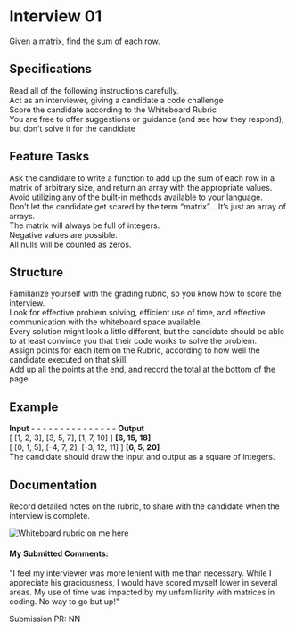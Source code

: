 # Interview 01
Given a matrix, find the sum of each row.

## Specifications
Read all of the following instructions carefully. <br>
Act as an interviewer, giving a candidate a code challenge <br>
Score the candidate according to the Whiteboard Rubric <br>
You are free to offer suggestions or guidance (and see how they respond), but don’t solve it for the candidate <br>

## Feature Tasks
Ask the candidate to write a function to add up the sum of each row in a matrix of arbitrary size, and return an array with the appropriate values. <br>
Avoid utilizing any of the built-in methods available to your language. <br>
Don’t let the candidate get scared by the term “matrix”… It’s just an array of arrays. <br>
The matrix will always be full of integers. <br>
Negative values are possible. <br>
All nulls will be counted as zeros. <br>

## Structure
Familiarize yourself with the grading rubric, so you know how to score the interview. <br>
Look for effective problem solving, efficient use of time, and effective communication with the whiteboard space available. <br>
Every solution might look a little different, but the candidate should be able to at least convince you that their code works to solve the problem. <br>
Assign points for each item on the Rubric, according to how well the candidate executed on that skill. <br>
Add up all the points at the end, and record the total at the bottom of the page. <br>

## Example
__Input__ - - - - - - - - - - - - - - - __Output__ <br>
[ [1, 2, 3], [3, 5, 7], [1, 7, 10] ]	__[6, 15, 18]__ <br>
[ [0, 1, 5], [-4, 7, 2], [-3, 12, 11] ]	__[6, 5, 20]__ <br>
The candidate should draw the input and output as a square of integers. <br>

## Documentation
Record detailed notes on the rubric, to share with the candidate when the interview is complete. <br>


![Whiteboard rubric on me here](/assets/CC-04_Whiteboard_Rubric_Sherer.png)

#### My Submitted Comments:
"I feel my interviewer was more lenient with me than necessary. While I appreciate his graciousness, I would have scored myself lower in several areas. My use of time was impacted by my unfamiliarity with matrices in coding. No way to go but up!" <br>

Submission PR: NN
